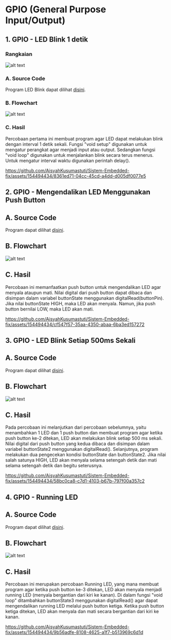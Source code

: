 # GPIO (General Purpose Input/Output)
## 1. GPIO - LED Blink 1 detik
### Rangkaian
![alt text](https://github.com/AisyahKusumastuti/Sistem-Embedded-fix/blob/main/job1/A.%20GPIO/Rangkaian%20GPIO.png?raw=true)
### A. Source Code
Program LED Blink dapat dilihat [disini](https://github.com/AisyahKusumastuti/Sistem-Embedded-fix/blob/main/job1/A.%20GPIO/GPIO_program_Example_Blink/GPIO_program_Example_Blink.ino).
### B. Flowchart
![alt text](https://github.com/AisyahKusumastuti/Sistem-Embedded-fix/blob/main/job1/A.%20GPIO/GPIO_program_Example_Blink/fc%20gpio%201.drawio.png?raw=true)
### C. Hasil
Percobaan pertama ini membuat program agar LED dapat melakukan blink dengan interval 1 detik sekali. Fungsi "void setup" digunakan untuk mengatur perangkat agar menjadi input atau output. Sedangkan fungsi "void loop" digunakan untuk menjalankan blink secara terus menerus. Untuk mengatur interval waktu digunakan perintah delay().

https://github.com/AisyahKusumastuti/Sistem-Embedded-fix/assets/154494434/8361ed71-04cc-45cd-a4dd-d005df0077e5 

## 2. GPIO - Mengendalikan LED Menggunakan Push Button
## A. Source Code
Program dapat dilihat [disini](https://github.com/AisyahKusumastuti/Sistem-Embedded-fix/blob/main/job1/A.%20GPIO/GPIO_Program_langkah_3/GPIO_Program_langkah_3.ino).
## B. Flowchart
![alt text](https://github.com/AisyahKusumastuti/Sistem-Embedded-fix/blob/main/job1/A.%20GPIO/GPIO_Program_langkah_3/flowchart%20GPIO%202.drawio.png?raw=true)
## C. Hasil
Percobaan ini memanfaatkan push button untuk mengendalikan LED agar menyala ataupun mati. Nilai digital dari push button dapat dibaca dan disimpan dalam variabel buttonState menggunakan digitalRead(buttonPin). Jika nilai buttonState HIGH, maka LED akan menyala. Namun, jika push button bernilai LOW, maka LED akan mati.

https://github.com/AisyahKusumastuti/Sistem-Embedded-fix/assets/154494434/cf547f57-35aa-4350-abaa-6ba3ed157272

## 3. GPIO - LED Blink Setiap 500ms Sekali
## A. Source Code
Program dapat dilihat [disini](https://github.com/AisyahKusumastuti/Sistem-Embedded-fix/blob/main/job1/A.%20GPIO/GPIO_Program_langkah_4/GPIO_Program_langkah_4.ino).
## B. Flowchart
![alt text](https://github.com/AisyahKusumastuti/Sistem-Embedded-fix/blob/main/job1/A.%20GPIO/GPIO_Program_langkah_4/flowchart%20gpio%203.drawio.png?raw=true)
## C. Hasil
Pada percobaan ini melanjutkan dari percobaan sebelumnya, yaitu menambahkan 1 LED dan 1 push button dan membuat program agar ketika push button ke-2 ditekan, LED akan melakukan blink 
setiap 500 ms sekali. Nilai digital dari push button yang kedua dibaca dan disimpan dalam variabel buttonState2 menggunakan digitalRead(). Selanjutnya, program melakukan dua pengecekan kondisi buttonState dan buttonState2. Jika nilai salah satunya HIGH, LED akan menyala selama setengah detik dan mati selama setengah detik dan begitu seterusnya.

https://github.com/AisyahKusumastuti/Sistem-Embedded-fix/assets/154494434/58bc0ca8-c7d1-4103-b67b-797f00a357c2

## 4. GPIO - Running LED
## A. Source Code
Program dapat dilihat [disini](https://github.com/AisyahKusumastuti/Sistem-Embedded-fix/blob/main/job1/A.%20GPIO/GPIO_program_langkah_5_Rled/GPIO_program_langkah_5_Rled.ino).
## B. Flowchart
![alt text](https://github.com/AisyahKusumastuti/Sistem-Embedded-fix/blob/main/job1/A.%20GPIO/GPIO_program_langkah_5_Rled/flowchart%20gpio%204.drawio.png?raw=true)
## C. Hasil
Percobaan ini merupakan percobaan Running LED, yang mana membuat program agar ketika push button ke-3 ditekan, LED akan menyala menjadi running LED (menyala bergantian dari kiri ke kanan). Di dalam fungsi "void loop" ditambahkan buttonState3 menggunakan digitalRead() agar dapat mengendalikan running LED melalui push button ketiga. Ketika push button ketiga ditekan, LED akan menyala dan mati secara bergantian dari kiri ke kanan.

https://github.com/AisyahKusumastuti/Sistem-Embedded-fix/assets/154494434/9b56adfe-8108-4625-a1f7-b513969c6d1d
